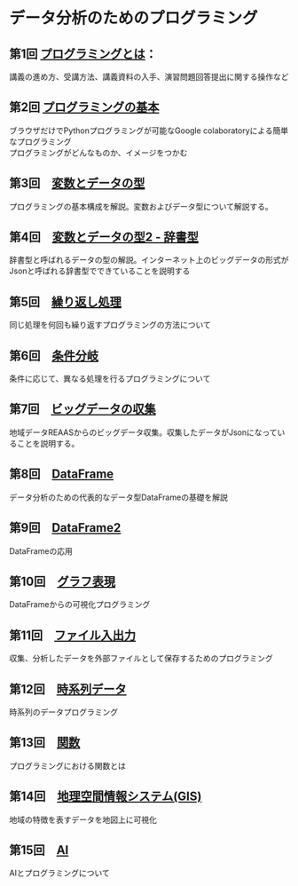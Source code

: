 # データ分析のためのプログラミング

## 第1回 [プログラミングとは](./python1%20プログラミングとは/講義演習サンプル.md)：

講義の進め方、受講方法、講義資料の入手、演習問題回答提出に関する操作など


## 第2回 [プログラミングの基本](https://github.com/ueharaLab/python2_basics)

ブラウザだけでPythonプログラミングが可能なGoogle colaboratoryによる簡単なプログラミング  
プログラミングがどんなものか、イメージをつかむ

## 第3回　[変数とデータの型](https://github.com/ueharaLab/python3_variables)

プログラミングの基本構成を解説。変数およびデータ型について解説する。

## 第4回　[変数とデータの型2 - 辞書型](https://github.com/ueharaLab/python4_dict)

辞書型と呼ばれるデータの型の解説。インターネット上のビッグデータの形式がJsonと呼ばれる辞書型でできていることを説明する

## 第5回　[繰り返し処理](https://github.com/ueharaLab/python5_repeat)

同じ処理を何回も繰り返すプログラミングの方法について

## 第6回　[条件分岐](https://github.com/ueharaLab/python6_ifelse)

条件に応じて、異なる処理を行るプログラミングについて

## 第7回　[ビッグデータの収集](https://github.com/ueharaLab/python7_begdata_Resas)

地域データREAASからのビッグデータ収集。収集したデータがJsonになっていることを説明する。

## 第8回　[DataFrame](https://github.com/ueharaLab/python8_dataframe)

データ分析のための代表的なデータ型DataFrameの基礎を解説

## 第9回　[DataFrame2](https://github.com/ueharaLab/python9_dataframe2)

DataFrameの応用

## 第10回　[グラフ表現](https://github.com/ueharaLab/python10_visualization)

DataFrameからの可視化プログラミング

## 第11回　[ファイル入出力](https://github.com/ueharaLab/python11_files)

収集、分析したデータを外部ファイルとして保存するためのプログラミング

## 第12回　[時系列データ](https://github.com/ueharaLab/python12_timeseries)

時系列のデータプログラミング

## 第13回　[関数](https://github.com/ueharaLab/python13_function)

プログラミングにおける関数とは

## 第14回　[地理空間情報システム(GIS)](https://github.com/ueharaLab/python14_GIS)

地域の特徴を表すデータを地図上に可視化　　

## 第15回　[AI](https://github.com/ueharaLab/python15_AI)

AIとプログラミングについて
